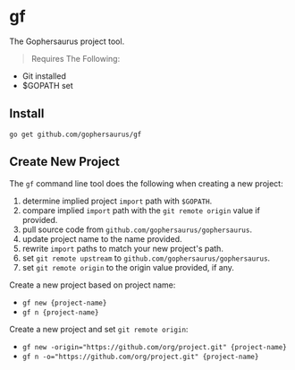 gf
==

The Gophersaurus project tool.

> Requires The Following:
  * Git installed
  * $GOPATH set

## Install

`go get github.com/gophersaurus/gf`

## Create New Project

The `gf` command line tool does the following when creating a new project:
  1. determine implied project `import` path with `$GOPATH`.
  2. compare implied `import` path with the `git remote origin` value if provided.
  3. pull source code from `github.com/gophersaurus/gophersaurus`.
  4. update project name to the name provided.
  5. rewrite `import` paths to match your new project's path.
  6. set `git remote upstream` to `github.com/gophersaurus/gophersaurus`.
  7. set `git remote origin` to the origin value provided, if any.

Create a new project based on project name:
* `gf new {project-name}`
* `gf n {project-name}`

Create a new project and set `git remote origin`:
* `gf new -origin="https://github.com/org/project.git" {project-name}`
* `gf n -o="https://github.com/org/project.git" {project-name}`

